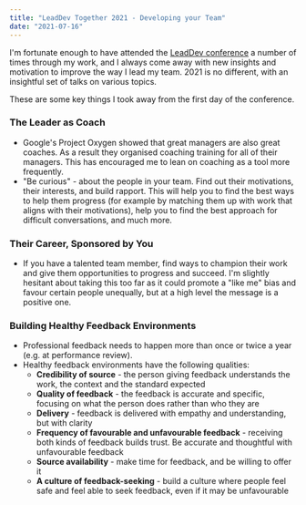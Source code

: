 ```yaml
---
title: "LeadDev Together 2021 - Developing your Team"
date: "2021-07-16"
---
```


I'm fortunate enough to have attended the [LeadDev conference](https://leaddev.com/) a number of times through my work, and I always come away with new insights and motivation to improve the way I lead my team. 2021 is no different, with an insightful set of talks on various topics.

These are some key things I took away from the first day of the conference.

<!-- end -->

### The Leader as Coach

-   Google's Project Oxygen showed that great managers are also great coaches. As a result they organised coaching training for all of their managers. This has encouraged me to lean on coaching as a tool more frequently.
-   "Be curious" - about the people in your team. Find out their motivations, their interests, and build rapport. This will help you to find the best ways to help them progress (for example by matching them up with work that aligns with their motivations), help you to find the best approach for difficult conversations, and much more.

### Their Career, Sponsored by You

-   If you have a talented team member, find ways to champion their work and give them opportunities to progress and succeed. I'm slightly hesitant about taking this too far as it could promote a "like me" bias and favour certain people unequally, but at a high level the message is a positive one.

### Building Healthy Feedback Environments

-   Professional feedback needs to happen more than once or twice a year (e.g. at performance review).
-   Healthy feedback environments have the following qualities:
    -   **Credibility of source** - the person giving feedback understands the work, the context and the standard expected
    -   **Quality of feedback** - the feedback is accurate and specific, focusing on what the person does rather than who they are
    -   **Delivery** - feedback is delivered with empathy and understanding, but with clarity
    -   **Frequency of favourable and unfavourable feedback** - receiving both kinds of feedback builds trust. Be accurate and thoughtful with unfavourable feedback
    -   **Source availability** - make time for feedback, and be willing to offer it
    -   **A culture of feedback-seeking** - build a culture where people feel safe and feel able to seek feedback, even if it may be unfavourable
